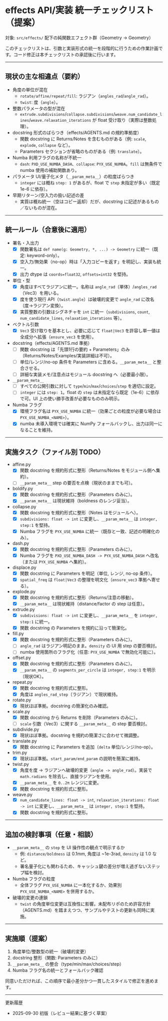 # effects API/実装 統一チェックリスト（提案）

対象: `src/effects/` 配下の純関数エフェクト群（Geometry -> Geometry）

このチェックリストは、引数と実装形式の統一を段階的に行うための作業計画です。コード修正は本チェックリストの承認後に行います。

---

## 現状の主な相違点（要約）
- 角度の単位が混在
  - `rotate/affine/repeat/fill`: ラジアン（`angles_rad`/`angle_rad`）。
  - `twist`: 度（`angle`）。
- 整数パラメータの型が混在
  - `extrude.subdivisions`/`collapse.subdivisions`/`weave.num_candidate_lines`/`weave.relaxation_iterations` が float 受け取り（実際は整数処理）。
- docstring 形式のばらつき（effects/AGENTS.md の規約準拠度）
  - 関数 docstring に Returns/Notes を含むものがある（例: `scale`, `explode`, `collapse` など）。
  - Parameters セクションが省略のものがある（例: `translate`）。
- Numba 利用フラグの名称が不統一
  - `dash`: `PXD_USE_NUMBA_DASH`、`collapse`: `PYX_USE_NUMBA`。`fill` は無条件で numba 使用の補助関数あり。
- パラメータ UI/量子化メタ（`__param_meta__`）の粒度ばらつき
  - `integer` には概ね `step: 1` があるが、float で `step` 未指定が多い（既定 1e-6 に依存）。
- 早期リターン/空入力の扱い記述の差
  - 実質は概ね統一（空はコピー返却）だが、docstring に記述があるもの／ないものが混在。

---

## 統一ルール（合意後に適用）
- 署名・入出力
  - [x] 関数署名は `def name(g: Geometry, *, ...) -> Geometry` に統一（既定: keyword-only）。
  - [x] 空入力/無効果（no-op）時は「入力コピーを返す」を明記し、実装も統一。
  - [x] 出力 dtype は `coords=float32`, `offsets=int32` を堅持。
- 単位・型
  - [x] 角度はすべてラジアンに統一。名称は `angle_rad`（単体）/`angles_rad`（Vec3）を用いる。
  - [x] 度を使う現行 API（`twist.angle`）は破壊的変更で `angle_rad` に改名（度→ラジアン変換）。
  - [x] 実質整数の引数はシグネチャを `int` に統一（`subdivisions`, `count`, `num_candidate_lines`, `relaxation_iterations` 等）。
- ベクトル引数
  - [x] `Vec3` 受け取りを基本とし、必要に応じて `float|Vec3` を許容し単一値は全成分へ拡張（`ensure_vec3` を使用）。
- docstring（effects/AGENTS.md 準拠）
  - [ ] 関数 docstring は「先頭1行の要約 + Parameters」のみ（Returns/Notes/Examples/実装詳細は不可）。
  - [ ] 単位/レンジ/no-op 条件を Parameters に含める。`__param_meta__` と整合させる。
  - [ ] 詳細な実装メモ/注意点はモジュール docstring へ（必要最小限）。
- `__param_meta__`
  - [ ] すべての公開引数に対して `type`/`min`/`max`/`choices`/`step` を適切に設定。
  - [ ] `integer` には `step: 1`。float の `step` は未指定なら既定（1e-6）に依存で可。UI 上の使い勝手改善が必要なもののみ明示。
- Numba フラグ
  - [x] 環境フラグ名は `PYX_USE_NUMBA` に統一（効果ごとの粒度が必要な場合は `PYX_USE_NUMBA_<NAME>`）。
  - [x] numba 未導入環境では確実に NumPy フォールバックし、出力は同一になることを維持。

---

## 実施タスク（ファイル別 TODO）
- affine.py
  - [x] 関数 docstring を規約形式に整形（Returns/Notes をモジュール側へ集約）。
  - [ ] `__param_meta__` step の要否を点検（現状のままでも可）。
- boldify.py
  - [x] 関数 docstring を規約形式に整形（Parameters のみに）。
  - [x] `__param_meta__` は現状維持（boldness のレンジ妥当）。
- collapse.py
  - [x] 関数 docstring を規約形式に整形（Notes はモジュールへ）。
  - [x] `subdivisions: float -> int` に変更し、`__param_meta__` は `integer, step:1` を堅持。
  - [x] Numba フラグを `PYX_USE_NUMBA` に統一（既存と一致、記述の明確化のみ）。
- dash.py
  - [x] 関数 docstring を規約形式に整形（Parameters のみに）。
  - [x] Numba フラグを `PXD_USE_NUMBA_DASH -> PYX_USE_NUMBA_DASH` へ改名（または `PYX_USE_NUMBA` へ集約）。
- displace.py
  - [x] 関数 docstring に Parameters を明記（単位, レンジ, no-op 条件）。
  - [x] `spatial_freq` は `float|Vec3` の整理を明文化（`ensure_vec3` 準拠へ寄せる）。
- explode.py
  - [x] 関数 docstring を規約形式に整形（Returns/注意の移動）。
  - [x] `__param_meta__` は現状維持（distance/factor の step は任意）。
- extrude.py
  - [x] `subdivisions: float -> int` に変更し、`__param_meta__` を `integer, step:1` に統一。
  - [x] 関数 docstring の Parameters を規約に沿って簡潔化。
- fill.py
  - [x] 関数 docstring を規約形式に整形（Parameters のみに）。
  - [ ] `angle_rad` はラジアン明記のまま。`density` の UI 用 step の要否検討。
  - [ ] numba 使用箇所のフラグ化（任意: `PYX_USE_NUMBA` で無効化可能に）。
- offset.py
  - [x] 関数 docstring を規約形式に整形（Parameters のみに）。
  - [x] `__param_meta__` の `segments_per_circle` は `integer, step:1` を明示（現状OK）。
- repeat.py
  - [x] 関数 docstring を規約形式に整形。
  - [x] 角度は `angles_rad_step`（ラジアン）で現状維持。
- rotate.py
  - [x] 現状ほぼ準拠。docstring の簡潔化のみ確認。
- scale.py
  - [x] 関数 docstring から Returns を削除（Parameters のみに）。
  - [ ] `scale` 引数（Vec3）に関する `__param_meta__` の step 要否検討。
- subdivide.py
  - [x] 現状ほぼ準拠。docstring を規約の簡潔さに合わせて微調整。
- translate.py
  - [x] 関数 docstring に Parameters を追加（`delta` 単位/レンジ/no-op）。
- trim.py
  - [x] 現状ほぼ準拠。`start_param/end_param` の説明を簡潔に維持。
- twist.py
  - [x] 角度を度 -> ラジアンへ破壊的変更（`angle -> angle_rad`）。実装で `math.radians` を除去し、直接ラジアンを使用。
  - [x] `__param_meta__` を `0..2π` レンジに変更。
  - [x] 関数 docstring を規約形式に整形。
- weave.py
  - [x] `num_candidate_lines: float -> int`, `relaxation_iterations: float -> int` に変更し、`__param_meta__` は `integer, step:1` を堅持。
  - [x] 関数 docstring を規約形式に整形。

---

## 追加の検討事項（任意・相談）
- `__param_meta__` の `step` を UI 操作性の観点で明示するか
  - 例: `distance/boldness` は 0.1mm, 角度は ~1e-3rad, `density` は 1.0 など。
  - 署名量子化にも関わるため、キャッシュ鍵の差分が増え過ぎないステップ幅を検討。
- Numba フラグの粒度
  - 全体フラグ `PYX_USE_NUMBA` に一本化するか、効果別 `PYX_USE_NUMBA_<NAME>` を併用するか。
- 破壊的変更の連鎖
  - `twist` の角度単位変更は互換性に影響。未配布リポのため許容方針（AGENTS.md）を踏まえつつ、サンプルやテストの更新も同時に実施。

---

## 実施順（提案）
1) 角度単位/整数型の統一（破壊的変更）
2) docstring 整形（関数: Parameters のみに）
3) `__param_meta__` の整合（type/min/max/choices/step）
4) Numba フラグ名の統一とフォールバック確認

同意いただければ、この順序で最小差分かつ一貫したスタイルで修正を進めます。

---

更新履歴
- 2025-09-30 初版（レビュー結果に基づく草案）
